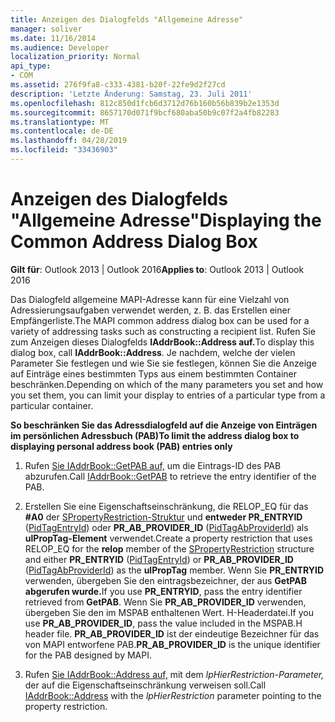 ```yaml
---
title: Anzeigen des Dialogfelds "Allgemeine Adresse"
manager: soliver
ms.date: 11/16/2014
ms.audience: Developer
localization_priority: Normal
api_type:
- COM
ms.assetid: 276f9fa8-c333-4381-b20f-22fe9d2f27cd
description: 'Letzte Änderung: Samstag, 23. Juli 2011'
ms.openlocfilehash: 812c850d1fcb6d3712d76b160b56b839b2e1353d
ms.sourcegitcommit: 8657170d071f9bcf680aba50b9c07f2a4fb82283
ms.translationtype: MT
ms.contentlocale: de-DE
ms.lasthandoff: 04/28/2019
ms.locfileid: "33436903"
---
```

# <a name="displaying-the-common-address-dialog-box"></a><span data-ttu-id="22a2b-103">Anzeigen des Dialogfelds "Allgemeine Adresse"</span><span class="sxs-lookup"><span data-stu-id="22a2b-103">Displaying the Common Address Dialog Box</span></span>

  
  
<span data-ttu-id="22a2b-104">**Gilt für**: Outlook 2013 | Outlook 2016</span><span class="sxs-lookup"><span data-stu-id="22a2b-104">**Applies to**: Outlook 2013 | Outlook 2016</span></span> 
  
<span data-ttu-id="22a2b-105">Das Dialogfeld allgemeine MAPI-Adresse kann für eine Vielzahl von Adressierungsaufgaben verwendet werden, z. B. das Erstellen einer Empfängerliste.</span><span class="sxs-lookup"><span data-stu-id="22a2b-105">The MAPI common address dialog box can be used for a variety of addressing tasks such as constructing a recipient list.</span></span> <span data-ttu-id="22a2b-106">Rufen Sie zum Anzeigen dieses Dialogfelds **IAddrBook::Address auf.**</span><span class="sxs-lookup"><span data-stu-id="22a2b-106">To display this dialog box, call **IAddrBook::Address**.</span></span> <span data-ttu-id="22a2b-107">Je nachdem, welche der vielen Parameter Sie festlegen und wie Sie sie festlegen, können Sie die Anzeige auf Einträge eines bestimmten Typs aus einem bestimmten Container beschränken.</span><span class="sxs-lookup"><span data-stu-id="22a2b-107">Depending on which of the many parameters you set and how you set them, you can limit your display to entries of a particular type from a particular container.</span></span>
  
 <span data-ttu-id="22a2b-108">**So beschränken Sie das Adressdialogfeld auf die Anzeige von Einträgen im persönlichen Adressbuch (PAB)**</span><span class="sxs-lookup"><span data-stu-id="22a2b-108">**To limit the address dialog box to displaying personal address book (PAB) entries only**</span></span>
  
1. <span data-ttu-id="22a2b-109">Rufen [Sie IAddrBook::GetPAB auf,](iaddrbook-getpab.md) um die Eintrags-ID des PAB abzurufen.</span><span class="sxs-lookup"><span data-stu-id="22a2b-109">Call [IAddrBook::GetPAB](iaddrbook-getpab.md) to retrieve the entry identifier of the PAB.</span></span> 
    
2. <span data-ttu-id="22a2b-110">Erstellen Sie eine Eigenschaftseinschränkung, die RELOP_EQ für das **#A0** der [SPropertyRestriction-Struktur](spropertyrestriction.md) und **entweder PR_ENTRYID** ([PidTagEntryId](pidtagentryid-canonical-property.md)) oder **PR_AB_PROVIDER_ID** ([PidTagAbProviderId](pidtagabproviderid-canonical-property.md)) als **ulPropTag-Element** verwendet.</span><span class="sxs-lookup"><span data-stu-id="22a2b-110">Create a property restriction that uses RELOP_EQ for the **relop** member of the [SPropertyRestriction](spropertyrestriction.md) structure and either **PR_ENTRYID** ([PidTagEntryId](pidtagentryid-canonical-property.md)) or **PR_AB_PROVIDER_ID** ([PidTagAbProviderId](pidtagabproviderid-canonical-property.md)) as the **ulPropTag** member.</span></span> <span data-ttu-id="22a2b-111">Wenn Sie **PR_ENTRYID** verwenden, übergeben Sie den eintragsbezeichner, der aus **GetPAB abgerufen wurde.**</span><span class="sxs-lookup"><span data-stu-id="22a2b-111">If you use **PR_ENTRYID**, pass the entry identifier retrieved from **GetPAB**.</span></span> <span data-ttu-id="22a2b-112">Wenn Sie **PR_AB_PROVIDER_ID** verwenden, übergeben Sie den im MSPAB enthaltenen Wert. H-Headerdatei.</span><span class="sxs-lookup"><span data-stu-id="22a2b-112">If you use **PR_AB_PROVIDER_ID**, pass the value included in the MSPAB.H header file.</span></span> <span data-ttu-id="22a2b-113">**PR_AB_PROVIDER_ID** ist der eindeutige Bezeichner für das von MAPI entworfene PAB.</span><span class="sxs-lookup"><span data-stu-id="22a2b-113">**PR_AB_PROVIDER_ID** is the unique identifier for the PAB designed by MAPI.</span></span> 
    
3. <span data-ttu-id="22a2b-114">Rufen [Sie IAddrBook::Address auf,](iaddrbook-address.md) mit dem  _lpHierRestriction-Parameter,_ der auf die Eigenschaftseinschränkung verweisen soll.</span><span class="sxs-lookup"><span data-stu-id="22a2b-114">Call [IAddrBook::Address](iaddrbook-address.md) with the  _lpHierRestriction_ parameter pointing to the property restriction.</span></span> 
    

